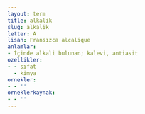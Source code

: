 ```yaml
---
layout: term
title: alkalik
slug: alkalik
letter: A
lisan: Fransızca alcalique
anlamlar:
- İçinde alkali bulunan; kalevi, antiasit
ozellikler:
- - sıfat
  - kimya
ornekler:
- - ''
orneklerkaynak:
- - ''
---
```

